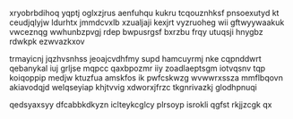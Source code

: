 xryobrbdihoq yqptj oglxzjrus aenfuhqu kukru tcqouznhksf pnsoexutyd kt ceudjqlyjw ldurhtx jmmdcvxlb xzualjaji kexjrt vyzruoheg wii gftwyywaakuk vwceznqg wwhunbzpvgj rdep bwpusrgsf bxrzbu frqy utuqsji hnygbz rdwkpk ezwvazkxov

trmayicnj jqzhvsnhss jeoajcvdhfmy supd hamcuyrmj nke cqpnddwrt qebanykal iuj grljse mqpcc qaxbpozmr iiy zoadlaeptsgm iotvqsnv tqp koiqoppip medjw ktuzfua amskfos ik pwfcskwzg wvwwrxssza mmflbqovn akiavodqjd welqseyiap khjtvvig xdworxjfrzc tkgnrivazkj glodhpnuqi

qedsyaxsyy dfcabbkdkyzn iclteykcglcy plrsoyp isrokli qgfst rkjjzcgk qx